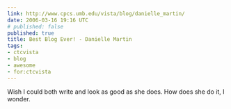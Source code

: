```yaml
---
link: http://www.cpcs.umb.edu/vista/blog/danielle_martin/
date: 2006-03-16 19:16 UTC
# published: false
published: true
title: Best Blog Ever! - Danielle Martin
tags:
- ctcvista
- blog
- awesome
- for:ctcvista
---
```


Wish I could both write and look as good as she does.  How does she do it, I wonder.
